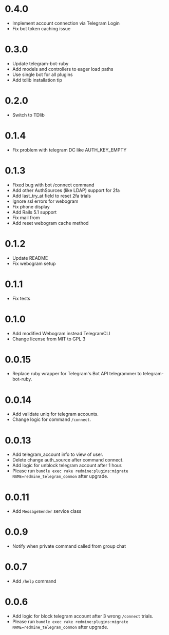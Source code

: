 # 0.4.0

* Implement account connection via Telegram Login
* Fix bot token caching issue

# 0.3.0

* Update telegram-bot-ruby
* Add models and controllers to eager load paths
* Use single bot for all plugins
* Add tdlib installation tip

# 0.2.0

* Switch to TDlib

# 0.1.4

* Fix problem with telegram DC like AUTH_KEY_EMPTY

# 0.1.3

* Fixed bug with bot /connect command
* Add other AuthSources (like LDAP) support for 2fa
* Add last_try_at field to reset 2fa trials
* Ignore ssl errors for webogram
* Fix phone display
* Add Rails 5.1 support
* Fix mail from
* Add reset webogram cache method

# 0.1.2

* Update README
* Fix webogram setup

# 0.1.1

* Fix tests

# 0.1.0

* Add modified Webogram instead TelegramCLI
* Change license from MIT to GPL 3

# 0.0.15

* Replace ruby wrapper for Telegram's Bot API telegrammer to telegram-bot-ruby.

# 0.0.14

* Add validate uniq for telegram accounts.
* Change logic for command `/connect`.

# 0.0.13

* Add telegram_account info to view of user.
* Delete change auth_source after command connect.
* Add logic for unblock telegram account after 1 hour.
* Please run `bundle exec rake redmine:plugins:migrate NAME=redmine_telegram_common` after upgrade.

# 0.0.11

* Add `MessageSender` service class

# 0.0.9

* Notify when private command called from group chat

# 0.0.7

* Add `/help` command

# 0.0.6

* Add logic for block telegram account after 3 wrong `/connect` trials.
* Please run `bundle exec rake redmine:plugins:migrate NAME=redmine_telegram_common` after upgrade.
